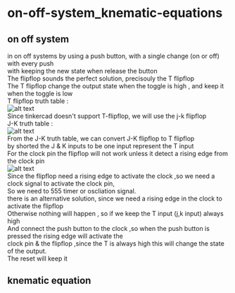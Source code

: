 # on-off-system_knematic-equations
## on off system 
in on off systems by using a push button, with a single change (on or off) with every push 
<br/> with keeping the new state when release the button
<br/> The flipflop sounds the perfect solution, precisouly the T flipflop
<br/> The T flipflop change the output state when the toggle is high , and keep it when the toggle is low 
<br/> T flipflop truth table : 
<br/>![alt text](https://www.allaboutcircuits.com/uploads/articles/TB_TFF_3.JPG)
<br/> Since tinkercad doesn't support T-flipflop, we will use the j-k flipflop
<br/> J-K truth table :
<br/> ![alt text](https://i.stack.imgur.com/dBc8x.gif)
<br/> From the J-K truth table, we can convert J-K flipflop to T flipflop 
<br/> by shorted the J & K inputs to be one input represent the T input 
<br/> For the clock pin the flipflop will not work unless it detect a rising edge from the clock pin 
<br/> ![alt text](https://electricalnotebook.com/wp-content/uploads/2022/05/image-49.png)
<br/> Since the flipflop need a rising edge to activate the clock ,so we need a clock signal to activate the clock pin,
<br/> So we need to 555 timer or oscliation signal.
<br/> there is an alternative solution, since we need a rising edge in the clock to activate the flipflop
<br/> Otherwise nothing will happen , so if we keep the T input (j,k input) always high
<br/> And connect the push button to the clock ,so when the push button is pressed the rising edge will activate the
<br/> clock pin & the flipflop ,since the T is always high this will change the state of the output.
<br/> The reset will keep it 
## knematic equation
